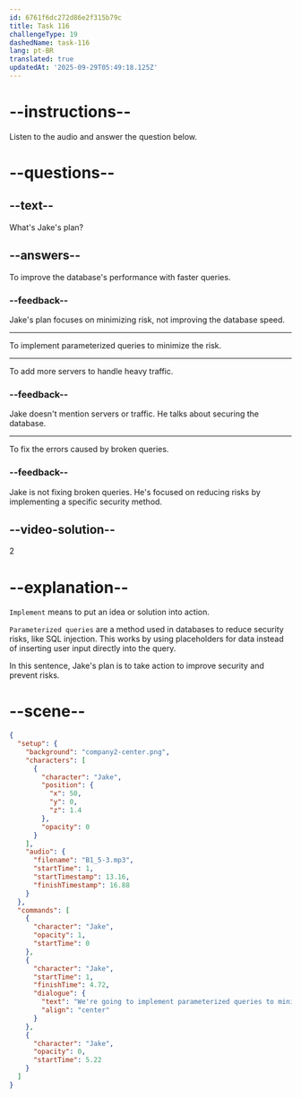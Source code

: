 ```yaml
---
id: 6761f6dc272d86e2f315b79c
title: Task 116
challengeType: 19
dashedName: task-116
lang: pt-BR
translated: true
updatedAt: '2025-09-29T05:49:18.125Z'
---
```

<!-- (audio) Jake: We're going to implement parameterized queries to minimize the risk. -->

# --instructions--

Listen to the audio and answer the question below.

# --questions--

## --text--

What's Jake's plan?

## --answers--

To improve the database's performance with faster queries.

### --feedback--

Jake's plan focuses on minimizing risk, not improving the database speed.

---

To implement parameterized queries to minimize the risk.

---

To add more servers to handle heavy traffic.

### --feedback--

Jake doesn't mention servers or traffic. He talks about securing the database.

---

To fix the errors caused by broken queries.

### --feedback--

Jake is not fixing broken queries. He's focused on reducing risks by implementing a specific security method.

## --video-solution--

2

# --explanation--

`Implement` means to put an idea or solution into action.  

`Parameterized queries` are a method used in databases to reduce security risks, like SQL injection. This works by using placeholders for data instead of inserting user input directly into the query.  

In this sentence, Jake's plan is to take action to improve security and prevent risks.

# --scene--

```json
{
  "setup": {
    "background": "company2-center.png",
    "characters": [
      {
        "character": "Jake",
        "position": {
          "x": 50,
          "y": 0,
          "z": 1.4
        },
        "opacity": 0
      }
    ],
    "audio": {
      "filename": "B1_5-3.mp3",
      "startTime": 1,
      "startTimestamp": 13.16,
      "finishTimestamp": 16.88
    }
  },
  "commands": [
    {
      "character": "Jake",
      "opacity": 1,
      "startTime": 0
    },
    {
      "character": "Jake",
      "startTime": 1,
      "finishTime": 4.72,
      "dialogue": {
        "text": "We're going to implement parameterized queries to minimize the risk.",
        "align": "center"
      }
    },
    {
      "character": "Jake",
      "opacity": 0,
      "startTime": 5.22
    }
  ]
}
```
